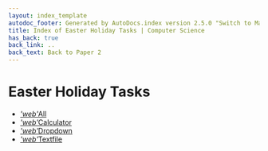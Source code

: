 ```yaml
---
layout: index_template
autodoc_footer: Generated by AutoDocs.index version 2.5.0 "Switch to Material Icons" ⓒ Starwort, 2020
title: Index of Easter Holiday Tasks | Computer Science
has_back: true
back_link: ..
back_text: Back to Paper 2
---
```


# **Easter Holiday Tasks**

- <a href='./all.html'><i title='HTML file' class="material-icons">'web'</i>All</a>
- <a href='./calculator.html'><i title='HTML file' class="material-icons">'web'</i>Calculator</a>
- <a href='./dropdown.html'><i title='HTML file' class="material-icons">'web'</i>Dropdown</a>
- <a href='./textfile.html'><i title='HTML file' class="material-icons">'web'</i>Textfile</a>
